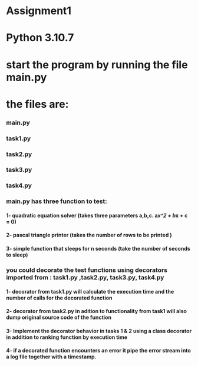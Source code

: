 # Assignment1

# Python 3.10.7

# start the program by running the file main.py

# the files are:
### main.py
### task1.py
### task2.py
### task3.py
### task4.py

### main.py has three function to test:
 #### 1- quadratic equation solver (takes three parameters a,b,c.  a*x^2 + b*x + c = 0)
 #### 2- pascal triangle printer (takes the number of rows to be printed )
 #### 3- simple function that sleeps for n seconds (take the number of seconds to sleep)
 
### you could decorate the test functions using decorators imported from : task1.py ,task2.py, task3.py, task4.py 
 #### 1- decorator from task1.py will calculate the execution time and the number of calls for the decorated function
 #### 2- decorator from task2.py in adition to functionality from task1 will also dump original source code of the function
 #### 3- Implement the decorator behavior in tasks 1 & 2 using a class decorator in addition to ranking function by execution time
 #### 4- if a decorated function encounters an error it pipe the error stream into a log file together with a timestamp. 
